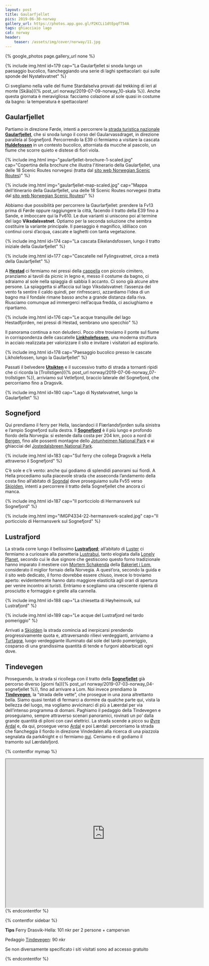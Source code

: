 ```yaml
---
layout: post
title: Gaularfjellet
pics: 2019-06-30-norway
gallery_url: https://photos.app.goo.gl/P2KCLi1dtEpqfT54A
tags: ghiacciaio lago
cat: norway
header:
    teaser: /assets/img/cover/norway/11.jpg
---
```


{% google_photos page.gallery_url none %}

{% include img.html id=179 cap="La Gaularfjellet si snoda lungo un paesaggio bucolico, fiancheggiando una serie di laghi spettacolari: qui sulle sponde del Nystølsvatnet" %}

Ci svegliamo nella valle del fiume Stardalselva provati dal trekking di ieri al monte [Skåla]({% post_url norway/2019-07-09-norway_10-skala %}). Anche questa giornata è meravigliosa: facciamo colazione al sole quasi in costume da bagno: la temperatura è spettacolare!

## Gaularfjellet

Partiamo in direzione Førde, intenti a percorrere la [strada turistica nazionale](https://www.nasjonaleturistveger.no/en/routes) **[Gaularfjellet](https://www.nasjonaleturistveger.no/en/routes/gaularfjellet)**, che si snoda lungo il corso del Gaularvassdraget, in direzione parallela al Sognefjord. Percorrendo la E39 ci fermiamo a visitare la cascata **[Huldefossen](http://www.europeanwaterfalls.com/waterfalls/huldefossen/)** in un contesto bucolico, attorniata da mucche al pascolo, un fiume che scorre quieto e distese di fiori viola.

{% include img.html img="gaularfjellet-brochure-1-scaled.jpg"  cap="Copertina della brochure che illustra l'itinerario della Gaularfjellet, una delle 18 Scenic Routes norvegesi (tratta dal [sito web Norwegian Scenic Routes](https://www.nasjonaleturistveger.no/en/routes/gaularfjellet))" %}

{% include img.html img="gaularfjellet-map-scaled.jpg"  cap="Mappa dell'itinerario della Gaularfjellet, una delle 18 Scenic Routes norvegesi (tratta dal [sito web Norwegian Scenic Routes](https://www.nasjonaleturistveger.no/en/routes/gaularfjellet))" %}

Abbiamo due possibilità per percorrere la Gaurlarfjellet: prendere la Fv13 prima di Førde oppure raggiungere la città, facendo il tratto della E39 fino a Sande, e imboccare qui la Fv610. Le due varianti si uniscono poi al termine del lago **Viksdalsvatnet**. Optiamo per la seconda soluzione che sembra costituire la variante principale. Il paesaggio è magnifico, idilliaco con continui corsi d’acqua, cascate e laghetti con tanta vegetazione.

{% include img.html id=174 cap="La cascata Eikelandsfossen, lungo il tratto iniziale della Gaularfjellet" %}

{% include img.html id=177 cap="Cascatelle nel Fylingsvatnet, circa a metà della Gaularfjellet" %}

A [**Hestad**](https://www.nasjonaleturistveger.no/en/routes/gaularfjellet?attraction=Hestad%20kapell) ci fermiamo nei pressi della [cappella](https://www.visitnorway.com/listings/hestad-chapel/238959/) con piccolo cimitero, pranziamo ai tavoli da picnic in legno e, messo il costume da bagno, ci sdraiamo al sole nella spiaggia di sabbia lì accanto. Ci sono già alcune altre persone. La spiaggetta si affaccia sul lago Viksdalsvatnet: l’assenza del vento fa sentire il caldo quindi, per rinfrescarci, azzardiamo l’idea di un bagno ma il fondale rimane basso anche a grande distanza dalla riva. Riusciamo comunque ad immergerci nell’acqua fredda, ci asciughiamo e ripartiamo.

{% include img.html id=176 cap="Le acque tranquille del lago Hestadfjorden, nei pressi di Hestad, sembrano uno specchio" %}

Il panorama continua a non deluderci. Poco oltre troviamo il ponte sul fiume in corrispondenza delle cascatelle **[Linkholefossen](https://www.nasjonaleturistveger.no/en/routes/gaularfjellet?attraction=Likholefossen)**, una moderna struttura in acciaio realizzata per valorizzare il sito e invitare i visitatori ad esplorarlo.

{% include img.html id=178 cap="Paesaggio bucolico presso le cascate Likholefossen, lungo la Gaularfjellet" %}

Passati il belvedere [**Utsikten**](https://www.nasjonaleturistveger.no/en/routes/gaularfjellet?attraction=Utsikten) e il successivo tratto di strada a tornanti ripidi che ci ricorda la [Trollstigen]({% post_url norway/2019-07-06-norway_07-trollstigen %}), arriviamo sul Vetlefjord, braccio laterale del Sognefjord, che percorriamo fino a Dragsvik.

{% include img.html id=180 cap="Lago di Nystølsvatnet, lungo la Gaularfjellet" %}

## Sognefjord

Qui prendiamo il ferry per Hella, lasciandoci il Flærlandsfjorden sulla sinistra e l’ampio Sognefjord sulla destra. Il **[Sognefjord](https://en.sognefjord.no/)** è il più lungo e profondo fiordo della Norvegia: si estende dalla costa per 204 km, poco a nord di [Bergen](https://www.visitnorway.com/places-to-go/fjord-norway/bergen/), fino alle possenti montagne dello [Jotunheimen National Park](https://jotunheimen.com/en/) e ai ghiacciai del [Jostedalsbreen National Park](https://www.visitnorway.nl/listings/jostedalsbreen-national-park/5160/).

{% include img.html id=183 cap="Sul ferry che collega Dragsvik a Hella attraverso il Sognefjord" %}

C’è sole e c’è vento: anche qui godiamo di splendidi panorami sui fiordi. A Hella procediamo sulla piacevole strada che asseconda l’andamento della costa fino all’abitato di [Sogndal](https://www.fjordnorway.com/en/destinations/sogndal) dove proseguiamo sulla Fv55 verso [Skjolden](https://skjolden.com/en/), intenti a percorrere il tratto della Sognefjellet che ancora ci manca.

{% include img.html id=187 cap="Il porticciolo di Hermansverk sul Sognefjord" %}

{% include img.html img="IMGP4334-22-hermansverk-scaled.jpg" cap="Il porticciolo di Hermansverk sul Sognefjord" %}

## Lustrafjord

La strada corre lungo il bellissimo **[Lustrafjord](https://www.visitnorway.com/listings/the-lusterfjord-inland-towards-the-jotunheimen-mountains/5162/)**; all’abitato di [Luster](https://www.luster.kommune.no/welcome-to-luster-municipality.5931880-392696.html) ci fermiamo a curiosare alla panetteria [Lustrabui](https://www.lustrabui.com/), tanto elogiata dalla [Lonely Planet](https://shop.lonelyplanetitalia.it/prodotto/guida-di-viaggio-norvegia), secondo cui le due signore che gestiscono questo forno tradizionale hanno imparato il mestiere con [Mortem Schakenda](https://en.wikipedia.org/wiki/Morten_Schakenda) della [Bakeriet i Lom](https://www.bakerietilom.no/), considerato il miglior fornaio della Norvegia. A quest’ora, secondo la guida e il sito web dedicato, il forno dovrebbe essere chiuso, invece lo troviamo aperto: evidentemente hanno dato maggiore elasticità agli orari di apertura per venire incontro ai turisti. Entriamo e scegliamo una crescente ripiena di prosciutto e formaggio e girelle alla cannella.

{% include img.html id=188 cap="La chiesetta di Høyheimsvik, sul Lustrafjord" %}

{% include img.html id=189 cap="Le acque del Lustrafjord nel tardo pomeriggio" %}

Arrivati a [Skjolden](https://skjolden.com/en/) la strada comincia ad inerpicarsi prendendo progressivamente quota e, attraversando rilievi verdeggianti, arriviamo a [Turtagrø](https://www.visitnorway.com/listings/turtagr%C3%B8-nedre-dyrhaugsrygg-turtagr%C3%B8/9334/), luogo verdeggiante illuminato dal sole del tardo pomeriggio, cosparso di una grandissima quantità di tende e furgoni abbarbicati ogni dove.

## Tindevegen

Proseguendo, la strada si ricollega con il tratto della [**Sognefjellet**](https://www.nasjonaleturistveger.no/en/routes/sognefjellet) già percorso diverso [giorni fa]({% post_url norway/2019-07-03-norway_04-sognefjellet %}), fino ad arrivare a Lom. Noi invece prendiamo la **[Tindevegen](https://tindevegen.no/en/)**, la “strada delle vette”, che prosegue in una zona altrettanto bella. Siamo quasi tentati di fermarci a dormire da qualche parte qui, vista la bellezza del luogo, ma vogliamo avvicinarci di più a Læerdal per via dell’intenso programma di domani. Paghiamo il pedaggio della Tindevegen e proseguiamo, sempre attraverso scenari panoramici, rovinati un po’ dalla grande quantità di piloni con cavi elettrici. La strada scende a picco su [Øvre Ardal](https://en.wikipedia.org/wiki/%C3%98vre_%C3%85rdal) e, da qui, prosegue verso [Ardal](https://www.fjordnorway.com/en/destinations/aardal) e poi Lærdal: percorriamo la strada che fiancheggia il fiordo in direzione Vindedalen alla ricerca di una piazzola segnalata da park4night e ci fermiamo [qui](https://park4night.com/lieu/127464//vindedalen-unnamed-road/norway/l%C3%A6rdal-kommune#.XTf_XegzaUk). Ceniamo e di godiamo il tramonto sul Lærdalsfjord.

{% contentfor mymap %}
<iframe src="https://www.google.com/maps/d/u/0/embed?mid=1knyhH0_9PpBdXYp5X1RWp8-pwYuXtJZu" width="640" height="480"></iframe>
{% endcontentfor %}

{% contentfor sidebar %}

**Tips**
Ferry Drasvik-Hella: 101 nkr per 2 persone + campervan

Pedaggio [Tindevegen](https://tindevegen.no/en/): 90 nkr

Se non diversamente specificato i siti visitati sono ad accesso gratuito

{% endcontentfor %}